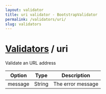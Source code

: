 ```yaml
---
layout: validator
title: uri validator - BootstrapValidator
permalink: /validators/uri/
slug: validators
---
```


# <a href="/validators/">Validators</a> / uri

Validate an URL address

Option  | Type   | Description
--------|--------|------------
message | String | The error message